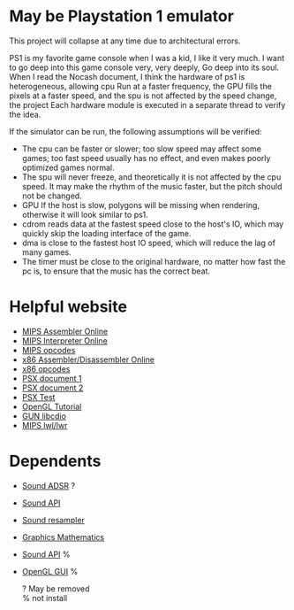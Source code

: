# May be Playstation 1 emulator

This project will collapse at any time due to architectural errors.

PS1 is my favorite game console when I was a kid, I like it very much. 
I want to go deep into this game console very, very deeply,
Go deep into its soul. When I read the Nocash document, 
I think the hardware of ps1 is heterogeneous, allowing cpu
Run at a faster frequency, the GPU fills the pixels at a faster speed, 
and the spu is not affected by the speed change, the project
Each hardware module is executed in a separate thread to verify the idea.


If the simulator can be run, the following assumptions will be verified:

* The cpu can be faster or slower; too slow speed may affect some games; 
  too fast speed usually has no effect, and even makes poorly optimized games normal.
* The spu will never freeze, and theoretically it is not affected by the cpu speed.
  It may make the rhythm of the music faster, but the pitch should not be changed.
* GPU If the host is slow, polygons will be missing when rendering,
  otherwise it will look similar to ps1.
* cdrom reads data at the fastest speed close to the host's IO, 
  which may quickly skip the loading interface of the game.
* dma is close to the fastest host IO speed, which will reduce the lag of many games.
* The timer must be close to the original hardware, 
  no matter how fast the pc is, to ensure that the music has the correct beat.


# Helpful website

* [MIPS Assembler Online](http://www.kurtm.net/mipsasm/index.cgi)
* [MIPS Interpreter Online](https://dannyqiu.me/mips-interpreter/)
* [MIPS opcodes](https://opencores.org/projects/plasma/opcodes)
* [x86 Assembler/Disassembler Online](https://defuse.ca/online-x86-assembler.htm#disassembly)
* [x86 opcodes](http://www.mathemainzel.info/files/x86asmref.html)
* [PSX document 1](http://hitmen.c02.at/html/psx_docs.html)
* [PSX document 2](https://github.com/simias/psx-guide)
* [PSX Test](https://github.com/simias/psx-hardware-tests)
* [OpenGL Tutorial](http://www.opengl-tutorial.org/)
* [GUN libcdio](https://www.gnu.org/software/libcdio/libcdio.html)
* [MIPS lwl/lwr](https://stackoverflow.com/questions/57522055/what-do-the-mips-load-word-left-lwl-and-load-word-right-lwr-instructions-do)


# Dependents

* [Sound ADSR](https://github.com/kylophone/libADSR) ?
* [Sound API](https://github.com/thestk/rtaudio)
* [Sound resampler](https://github.com/avaneev/r8brain-free-src)
* [Graphics Mathematics](http://eigen.tuxfamily.org/index.php?title=Main_Page)
* [Sound API](https://github.com/jarikomppa/soloud) %
* [OpenGL GUI](https://github.com/wjakob/nanogui) %

  ? May be removed  
  % not install